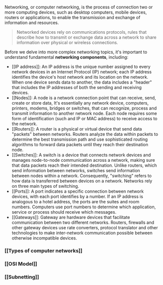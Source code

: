 Networking, or computer networking, is the process of connection two or more computing devices, such as desktop computers, mobile devices, routers or applications, to enable the transmission and exchange of information and resources.
>Networked devices rely on communications protocols, rules that describe how to transmit or exchange data across a network to share information over physical or wireless connections.

Before we delve into more complex networking topics, it's important to understand fundamental **networking components**, including:

- [[IP address]]: An IP address is the unique number assigned to every network devices in an Internet Protocol (IP) network; each IP address identifies the device's host network and its location on the network. When one device sends data to another, the data includes a "header" that includes the IP addresses of both the sending and receiving devices.
- [[Nodes]]: A node is a network connection point that can receive, send, create or store data, It's essentially any network device, computers, printers, modems, bridges or switches, that can recognize, process and transmit information to another network node. Each node requires some form of identification (such and IP or MAC address) to receive access to the network.
- [[Routers]]: A router is a physical or virtual device that send data "packets" between networks. Routers analyze the data within packets to determine the best transmission path and use sophisticated routing algorithms to forward data packets until they reach their destination node.
- [[Switches]]: A switch is a device that connects network devices and manages node-to-node communication across a network, making sure that data packets reach their intended destination. Unlike routers, which send information between networks, switches send information between nodes within a network.
	Consequently, "switching" refers to how data is transferred between devices on a network. Networks rely on three main types of switching.
- [[Ports]]: A port indicates a specific connection between network devices, with each port identifies by a number. If an IP address is analogous to a hotel address, the ports are the suites and room numbers. Computers use port numbers to determine which application, service or process should receive which messages.
- [[Gateways]]: Gateway are hardware devices that facilitate communication between two different networks. Routers, firewalls and other gateway devices use rate converters, protocol translator and other technologies to make inter-network communication possible between otherwise incompatible devices.

### [[Types of computer networks]]
### [[OSI Model]]
### [[Subnetting]]